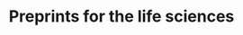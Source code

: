 ---
title: "Preprints for the life sciences"
authors: "Berg JM, Bhalla N, Bourne PE, Chalfie M, Drubin DG, **Fraser JS**, Greider CW, Hendricks M, Jones C, Kiley R, King S, Kirschner MW, Krumholz HM, Lehmann R, Leptin M, Pulverer B, Rosenzweig B, Spiro JE, Stebbins M, Strasser C, Swaminathan S, Turner P, Vale RD, VijayRaghavan K, Wolberger C"
journal: 'Science'
pub_date: '2016-05-20'
image: '/static/img/pub/2016_berg.png'
pmid: '27199406'
links:
- name: ASAPbio 2016 meeting
  url: https://asapbio.org/meeting-information
---